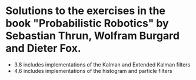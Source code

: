# Solutions to the exercises in the book "Probabilistic Robotics" by Sebastian Thrun, Wolfram Burgard and Dieter Fox.
- 3.8 includes implementations of the Kalman and Extended Kalman filters
- 4.6 includes implementations of the histogram and particle filters